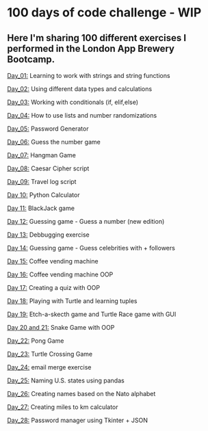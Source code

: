 # 100 days of code challenge - WIP

## Here I'm sharing 100 different exercises I performed in the London App Brewery Bootcamp.

[Day_01:](https://github.com/preiramanda/100_days_of_code_Python_challenge/blob/main/Day_01.py) Learning to work with strings and string functions

[Day_02:](https://github.com/preiramanda/100_days_of_code_Python_challenge/blob/main/Day_02.py) Using different data types and calculations

[Day_03:](https://github.com/preiramanda/100_days_of_code_Python_challenge/blob/main/Day_03.py) Working with conditionals (if, elif,else)

[Day_04:](https://github.com/preiramanda/100_days_of_code_Python_challenge/blob/main/Day_04.py) How to use lists and number randomizations 

[Day_05:](https://github.com/preiramanda/100_days_of_code_Python_challenge/blob/main/Day_05.py) Password Generator

[Day_06:](https://github.com/preiramanda/100_days_of_code_Python_challenge/blob/main/Day_06.py) Guess the number game

[Day_07:](https://github.com/preiramanda/100_days_of_code_Python_challenge/blob/main/Day_07.py) Hangman Game

[Day_08:](https://github.com/preiramanda/100_days_of_code_Python_challenge/blob/main/Day_08.py) Caesar Cipher script

[Day_09:](https://github.com/preiramanda/100_days_of_code_Python_challenge/blob/main/Day_09.py) Travel log script

[Day 10:](https://github.com/preiramanda/100_days_of_code_Python_challenge/blob/main/Day_10.py) Python Calculator

[Day 11:](https://github.com/preiramanda/100_days_of_code_Python_challenge/blob/main/Day_11.py) BlackJack game

[Day 12:](https://github.com/preiramanda/100_days_of_code_Python_challenge/blob/main/Day_12.py) Guessing game - Guess a number (new edition)

[Day 13:](https://github.com/preiramanda/100_days_of_code_Python_challenge/blob/main/Day_13.py) Debbugging exercise

[Day 14:](https://github.com/preiramanda/100_days_of_code_Python_challenge/tree/main/Day_14) Guessing game - Guess celebrities with + followers

[Day 15:](https://github.com/preiramanda/100_days_of_code_Python_challenge/tree/main/Day_15) Coffee vending machine

[Day 16:](https://github.com/preiramanda/100_days_of_code_Python_challenge/tree/main/Day_16) Coffee vending machine OOP

[Day 17:](https://github.com/preiramanda/100_days_of_code_Python_challenge/tree/main/Day_17) Creating a quiz with OOP

[Day 18:](https://github.com/preiramanda/100_days_of_code_Python_challenge/tree/main/Day_18) Playing with Turtle and learning tuples

[Day 19:](https://github.com/preiramanda/100_days_of_code_Python_challenge/tree/main/Day_19) Etch-a-skecth game and Turtle Race game with GUI 

[Day 20 and 21:](https://github.com/preiramanda/100_days_of_code_Python_challenge/tree/main/Day_20%20and%2021) Snake Game with OOP 

[Day_22:](https://github.com/preiramanda/100_days_of_code_Python_challenge/tree/main/Day_22) Pong Game

[Day_23:](https://github.com/preiramanda/100_days_of_code_Python_challenge/tree/main/Day_23) Turtle Crossing Game

[Day_24:](https://github.com/preiramanda/100_days_of_code_Python_challenge/tree/main/Day_24) email merge exercise

[Day_25:](https://github.com/preiramanda/100_days_of_code_Python_challenge/tree/main/Day_25/Day_25_Project) Naming U.S. states using pandas

[Day_26:](https://github.com/preiramanda/100_days_of_code_Python_challenge/tree/main/Day_26/Day_26_project) Creating names based on the Nato alphabet

[Day_27:](https://github.com/preiramanda/100_days_of_code_Python_challenge/tree/main/Day_27/Day_27_project) Creating miles to km calculator

[Day_28:](https://github.com/preiramanda/100_days_of_code_Python_challenge/tree/main/Day_28/Day_28_project) Password manager using Tkinter + JSON
